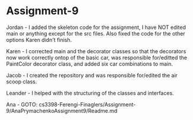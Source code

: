 # Assignment-9
Jordan - I added the skeleton code for the assignment, I have NOT edited main or anything except for the src files. Also fixed the code for the other options Karen didn't finish.

Karen - I corrected main and the decorator classes so that the decorators now work correctly ontop of the basic car, was responsible for/editted the PaintColor decorator class, and added six car combinations to main.

Jacob - I created the repository and was responsible for/edited the air scoop class.

Leander - I helped with the structuring of the classes and interfaces.

Ana - GOTO: cs3398-Ferengi-Finaglers/Assignment-9/AnaPrymachenkoAssignment9/Readme.md
